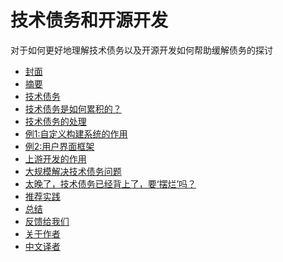 # 技术债务和开源开发

对于如何更好地理解技术债务以及开源开发如何帮助缓解债务的探讨

* [封面](face.md)
* [摘要](README.md)
* [技术债务](technical-debt.md)
* [技术债务是如何累积的？](how-does-td-addumulate.md)
* [技术债务的处理](working-with-technical-debt.md)
* [例1:自定义构建系统的作用](example-1%262.md)
* [例2:用户界面框架](example-1%262.md)
* [上游开发的作用](the-role-of-upstream-development.md)
* [大规模解决技术债务问题](addressing-technical-debt-at-scale.md)
* [太晚了，技术债务已经背上了，要‘摆烂’吗？]()
* [推荐实践]()
* [总结](conclusion.md)
* [反馈给我们](feedback.md)
* [关于作者](about-the-authors.md)
* [中文译者](contributor.md)
